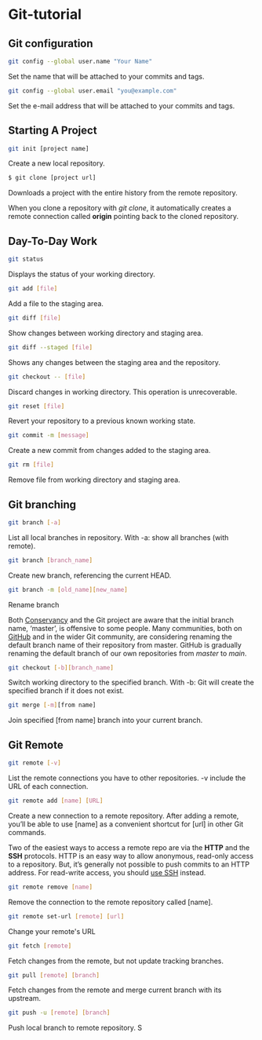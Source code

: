 # Git-tutorial

## Git configuration

```bash
git config --global user.name "Your Name"
```

Set the name that will be attached to your commits and tags.

```bash
git config --global user.email "you@example.com"
```

Set the e-mail address that will be attached to your commits and tags.

## Starting A Project

```bash
git init [project name]
```

Create a new local repository.

```bash
$ git clone [project url]
```

Downloads a project with the entire history from the remote repository.

When you clone a repository with *git clone*, it automatically creates a remote connection called **origin** pointing back to the cloned repository.

## Day-To-Day Work

```bash
git status
```

Displays the status of your working directory.

```bash
git add [file]
```

Add a file to the staging area.

```bash
git diff [file]
```

Show changes between working directory and staging area.

```bash
git diff --staged [file]
```

Shows any changes between the staging area and the repository.

```bash
git checkout -- [file]
```

Discard changes in working directory. This operation is unrecoverable.

```bash
git reset [file]
```

Revert your repository to a previous known working state.

```bash
git commit -m [message]
```

Create a new commit from changes added to the staging area.

```bash
git rm [file]
```

Remove file from working directory and staging area.

## Git branching

```bash
git branch [-a]
```

List all local branches in repository. With -a: show all branches (with remote).

```bash
git branch [branch_name]
```

Create new branch, referencing the current HEAD.

```bash
git branch -m [old_name][new_name]
```

Rename branch

Both [Conservancy](https://sfconservancy.org/news/2020/jun/23/gitbranchname/) and the Git project are aware that the initial branch name, ‘master’, is offensive to some people.                                                                                                                             Many communities, both on [GitHub](https://github.com/github/renaming) and in the wider Git community, are considering renaming the default branch name of their repository from master. GitHub is gradually renaming the default branch of our own repositories from *master* to *main*.

```bash
git checkout [-b][branch_name]
```

Switch working directory to the specified branch. With -b: Git will create the specified branch if it does not exist.

```bash
git merge [-m][from name]
```

Join specified [from name] branch into your current branch.

## Git Remote

```bash
git remote [-v]
```

List the remote connections you have to other repositories. -v include the URL of each connection.

```bash
git remote add [name] [URL]
```

Create a new connection to a remote repository. After adding a remote, you’ll be able to use      [name] as a convenient shortcut for [url] in other Git commands.

Two of the easiest ways to access a remote repo are via the **HTTP** and the **SSH** protocols. HTTP is an easy way to allow anonymous, read-only access to a repository. But, it’s generally not possible to push commits to an HTTP address. For read-write access, you should [use SSH](https://docs.github.com/en/authentication/connecting-to-github-with-ssh) instead.

```bash
git remote remove [name]
```

Remove the connection to the remote repository called [name].

```bash
git remote set-url [remote] [url]
```

Change your remote's URL

```bash
git fetch [remote]
```

Fetch changes from the remote, but not update tracking branches.

```bash
git pull [remote] [branch]
```

Fetch changes from the remote and merge current branch with its upstream.

```bash
git push -u [remote] [branch]
```

Push local branch to remote repository. S